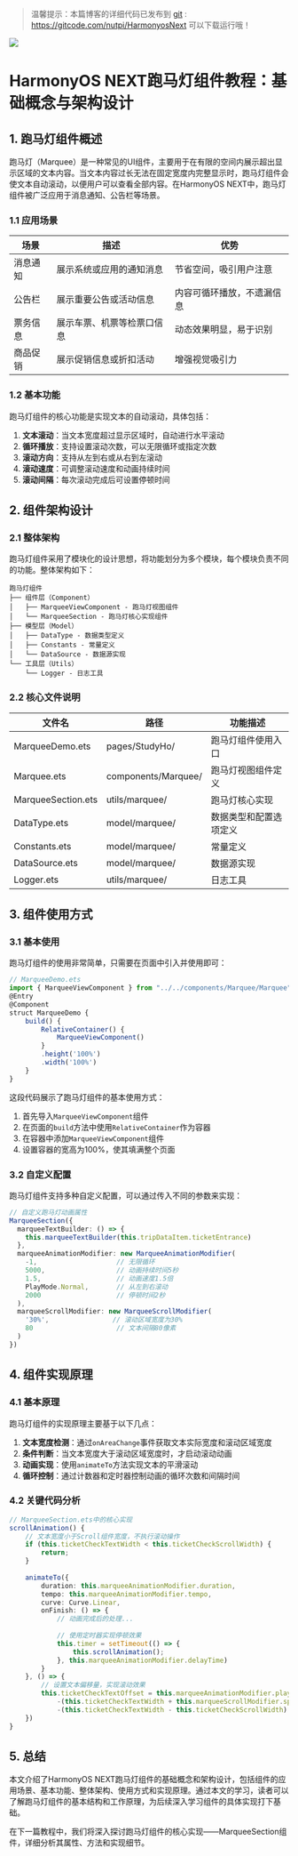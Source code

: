 > 温馨提示：本篇博客的详细代码已发布到 [git](https://gitcode.com/nutpi/HarmonyosNext) : https://gitcode.com/nutpi/HarmonyosNext 可以下载运行哦！

![](https://files.mdnice.com/user/47561/d93f261a-86cc-4416-a309-fa69fedffc39.png)

# HarmonyOS NEXT跑马灯组件教程：基础概念与架构设计

## 1. 跑马灯组件概述

跑马灯（Marquee）是一种常见的UI组件，主要用于在有限的空间内展示超出显示区域的文本内容。当文本内容过长无法在固定宽度内完整显示时，跑马灯组件会使文本自动滚动，以便用户可以查看全部内容。在HarmonyOS NEXT中，跑马灯组件被广泛应用于消息通知、公告栏等场景。

### 1.1 应用场景

| 场景 | 描述 | 优势 |
|------|------|------|
| 消息通知 | 展示系统或应用的通知消息 | 节省空间，吸引用户注意 |
| 公告栏 | 展示重要公告或活动信息 | 内容可循环播放，不遗漏信息 |
| 票务信息 | 展示车票、机票等检票口信息 | 动态效果明显，易于识别 |
| 商品促销 | 展示促销信息或折扣活动 | 增强视觉吸引力 |

### 1.2 基本功能

跑马灯组件的核心功能是实现文本的自动滚动，具体包括：

1. **文本滚动**：当文本宽度超过显示区域时，自动进行水平滚动
2. **循环播放**：支持设置滚动次数，可以无限循环或指定次数
3. **滚动方向**：支持从左到右或从右到左滚动
4. **滚动速度**：可调整滚动速度和动画持续时间
5. **滚动间隔**：每次滚动完成后可设置停顿时间

## 2. 组件架构设计

### 2.1 整体架构

跑马灯组件采用了模块化的设计思想，将功能划分为多个模块，每个模块负责不同的功能。整体架构如下：

```
跑马灯组件
├── 组件层（Component）
│   ├── MarqueeViewComponent - 跑马灯视图组件
│   └── MarqueeSection - 跑马灯核心实现组件
├── 模型层（Model）
│   ├── DataType - 数据类型定义
│   ├── Constants - 常量定义
│   └── DataSource - 数据源实现
└── 工具层（Utils）
    └── Logger - 日志工具
```

### 2.2 核心文件说明

| 文件名 | 路径 | 功能描述 |
|------|------|------|
| MarqueeDemo.ets | pages/StudyHo/ | 跑马灯组件使用入口 |
| Marquee.ets | components/Marquee/ | 跑马灯视图组件定义 |
| MarqueeSection.ets | utils/marquee/ | 跑马灯核心实现 |
| DataType.ets | model/marquee/ | 数据类型和配置选项定义 |
| Constants.ets | model/marquee/ | 常量定义 |
| DataSource.ets | model/marquee/ | 数据源实现 |
| Logger.ets | utils/marquee/ | 日志工具 |

## 3. 组件使用方式

### 3.1 基本使用

跑马灯组件的使用非常简单，只需要在页面中引入并使用即可：

```typescript
// MarqueeDemo.ets
import { MarqueeViewComponent } from "../../components/Marquee/Marquee";
@Entry
@Component
struct MarqueeDemo {
    build() {
        RelativeContainer() {
            MarqueeViewComponent()
        }
        .height('100%')
        .width('100%')
    }
}
```

这段代码展示了跑马灯组件的基本使用方式：

1. 首先导入`MarqueeViewComponent`组件
2. 在页面的`build`方法中使用`RelativeContainer`作为容器
3. 在容器中添加`MarqueeViewComponent`组件
4. 设置容器的宽高为100%，使其填满整个页面

### 3.2 自定义配置

跑马灯组件支持多种自定义配置，可以通过传入不同的参数来实现：

```typescript
// 自定义跑马灯动画属性
MarqueeSection({
  marqueeTextBuilder: () => {
    this.marqueeTextBuilder(this.tripDataItem.ticketEntrance)
  },
  marqueeAnimationModifier: new MarqueeAnimationModifier(
    -1,                    // 无限循环
    5000,                  // 动画持续时间5秒
    1.5,                   // 动画速度1.5倍
    PlayMode.Normal,       // 从左到右滚动
    2000                   // 停顿时间2秒
  ),
  marqueeScrollModifier: new MarqueeScrollModifier(
    '30%',                // 滚动区域宽度为30%
    80                     // 文本间隔80像素
  )
})
```

## 4. 组件实现原理

### 4.1 基本原理

跑马灯组件的实现原理主要基于以下几点：

1. **文本宽度检测**：通过`onAreaChange`事件获取文本实际宽度和滚动区域宽度
2. **条件判断**：当文本宽度大于滚动区域宽度时，才启动滚动动画
3. **动画实现**：使用`animateTo`方法实现文本的平滑滚动
4. **循环控制**：通过计数器和定时器控制动画的循环次数和间隔时间

### 4.2 关键代码分析

```typescript
// MarqueeSection.ets中的核心实现
scrollAnimation() {
    // 文本宽度小于Scroll组件宽度，不执行滚动操作
    if (this.ticketCheckTextWidth < this.ticketCheckScrollWidth) {
        return;
    }
    
    animateTo({
        duration: this.marqueeAnimationModifier.duration,
        tempo: this.marqueeAnimationModifier.tempo,
        curve: Curve.Linear,
        onFinish: () => {
            // 动画完成后的处理...
            
            // 使用定时器实现停顿效果
            this.timer = setTimeout(() => {
                this.scrollAnimation();
            }, this.marqueeAnimationModifier.delayTime)
        }
    }, () => {
        // 设置文本偏移量，实现滚动效果
        this.ticketCheckTextOffset = this.marqueeAnimationModifier.playMode === PlayMode.Normal ?
            -(this.ticketCheckTextWidth + this.marqueeScrollModifier.space) :
            -(this.ticketCheckTextWidth - this.ticketCheckScrollWidth)
    })
}
```

## 5. 总结

本文介绍了HarmonyOS NEXT跑马灯组件的基础概念和架构设计，包括组件的应用场景、基本功能、整体架构、使用方式和实现原理。通过本文的学习，读者可以了解跑马灯组件的基本结构和工作原理，为后续深入学习组件的具体实现打下基础。

在下一篇教程中，我们将深入探讨跑马灯组件的核心实现——MarqueeSection组件，详细分析其属性、方法和实现细节。
